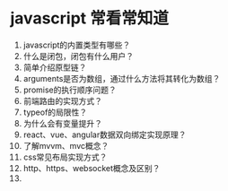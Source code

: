 # javascript  常看常知道

1. javascript的内置类型有哪些？
2. 什么是闭包，闭包有什么用户？
3. 简单介绍原型链？
4. arguments是否为数组，通过什么方法将其转化为数组？
5. promise的执行顺序问题？
6. 前端路由的实现方式？
7. typeof的局限性？
8. 为什么会有变量提升？
9. react、vue、angular数据双向绑定实现原理？
10. 了解mvvm、mvc概念？
11. css常见布局实现方式？
12. http、https、websocket概念及区别？
13. 


